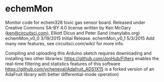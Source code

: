 # echemMon
Monitor code for echem328 toxic gas sensor board.
Released under Creative Commons SA-BY 4.0 license
written by Ken McGary (ken@circuitsci.com), Elliott Dicus and Peter Sand (manylabs.org)
echemMon_v0_0  3/19/2015 Initial Release.
echemMon_v0_1  5/3/2015  Add many new features, see circuitsci.com/wiki/ for more info.

Compiling and uploading this Arduino sketch requires downloading and installing two other libraries:
https://github.com/JonHub/Filters enables the real-time filtering and statistics features of this software
https://github.com/ycheneval/Adafruit_ADS1X15 is a forked version of an AdaFruit library with better differential-mode operation)

